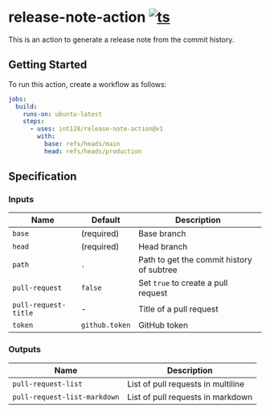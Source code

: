 # release-note-action [![ts](https://github.com/int128/release-note-action/actions/workflows/ts.yaml/badge.svg)](https://github.com/int128/release-note-action/actions/workflows/ts.yaml)

This is an action to generate a release note from the commit history.


## Getting Started

To run this action, create a workflow as follows:

```yaml
jobs:
  build:
    runs-on: ubuntu-latest
    steps:
      - uses: int128/release-note-action@v1
        with:
          base: refs/heads/main
          head: refs/heads/production
```

## Specification

### Inputs

| Name | Default | Description
|------|----------|------------
| `base` | (required) | Base branch
| `head` | (required) | Head branch
| `path` | `.` | Path to get the commit history of subtree
| `pull-request` | `false` | Set `true` to create a pull request
| `pull-request-title` | - | Title of a pull request
| `token` | `github.token` | GitHub token


### Outputs

| Name | Description
|------|------------
| `pull-request-list` | List of pull requests in multiline
| `pull-request-list-markdown` | List of pull requests in markdown
